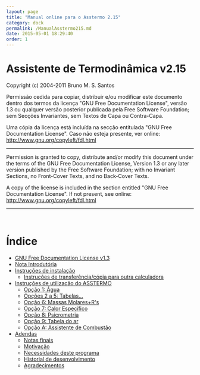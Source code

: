 ```yaml
---
layout: page
title: "Manual online para o Asstermo 2.15"
category: dock
permalink: /ManualAsstermo215.md
date: 2015-05-01 18:29:40
order: 1
---
```


<h1>Assistente de Termodinâmica v2.15</h1>
Copyright (c) 2004-2011 Bruno M. S. Santos

Permissão cedida para copiar, distribuir e/ou modificar este documento dentro dos termos da licença "GNU Free Documentation License", versão 1.3 ou qualquer versão posterior publicada pela Free Software Foundation; sem Secções Invariantes, sem Textos de Capa ou Contra-Capa.

Uma cópia da licença está incluída na secção entitulada "GNU Free Documentation License". Caso não esteja presente, ver online: http://www.gnu.org/copyleft/fdl.html

---

Permission is granted to copy, distribute and/or modify this document under the terms of the GNU Free Documentation License, Version 1.3 or any later version published by the Free Software Foundation; with no Invariant Sections, no Front-Cover Texts, and no Back-Cover Texts.

A copy of the license is included in the section entitled "GNU Free Documentation License". If not present, see online: http://www.gnu.org/copyleft/fdl.html


---

<br>
<h1>Índice</h1>

<ul><li><a href='GFDL13.md'>GNU Free Documentation License v1.3</a>
</li><li><a href='ManualAsstermo215Intro.md'>Nota Introdutória</a>
</li><li><a href='ManualAsstermo215Instalar.md'>Instruções de instalação</a>
<ul><li><a href='ManualAsstermo215Instalar.md#Instrucoes_de_transferencia/copia_para_outra_calculadora'>Instruções de transferência/cópia para outra calculadora</a>
</li></ul></li><li><a href='ManualAsstermo215Utilizacao.md'>Instruções de utilização do ASSTERMO</a>
<ul><li><a href='ManualAsstermo215Agua.md'>Opção 1: Água</a>
</li><li><a href='ManualAsstermo215OutrosFluidos.md'>Opções 2 a 5: Tabelas...</a>
</li><li><a href='ManualAsstermo215MassasMolares.md'>Opção 6: Massas Molares+R's</a>
</li><li><a href='ManualAsstermo215CalorEspecifico.md'>Opção 7: Calor Específico</a>
</li><li><a href='ManualAsstermo215Psicrometria.md'>Opção 8: Psicrometria</a>
</li><li><a href='ManualAsstermo215Ar.md'>Opção 9: Tabela do ar</a>
</li><li><a href='ManualAsstermo215Combustao.md'>Opção A: Assistente de Combustão</a>
</li></ul></li><li><a href='ManualAsstermo215Adenda.md'>Adendas</a>
<ul><li><a href='ManualAsstermo215Adenda#Notas_finais.md'>Notas finais</a>
</li><li><a href='ManualAsstermo215Adenda#Motivacao.md'>Motivação</a>
</li><li><a href='ManualAsstermo215Adenda#Necessidades_deste_programa.md'>Necessidades deste programa</a>
</li><li><a href='ManualAsstermo215Adenda#Historial_de_desenvolvimento.md'>Historial de desenvolvimento</a>
</li><li><a href='ManualAsstermo215Adenda#Agradecimentos.md'>Agradecimentos</a>
</li>
</ul>